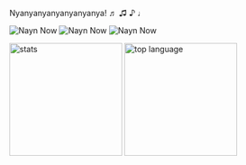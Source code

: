 
Nyanyanyanyanyanyanya! ♬ ♫ ♪ ♩

![Nayn Now](http://www.nyan.cat/images/thumbs/nyan.gif) ![Nayn Now](http://www.nyan.cat/images/thumbs/nyan.gif) ![Nayn Now](http://www.nyan.cat/images/thumbs/nyan.gif)

<img src="https://github-readme-stats-one-bice.vercel.app/api?username=Yangruipis&count_private=true&theme=Gradient&show_icons=true&include_all_commits=true&role=OWNER,ORGANIZATION_MEMBER,COLLABORATOR&bg_color=30,a8edea,fed6e3&title_color=9795f0&text_color=fff&icon_color=9795f0" alt="stats" height="200px" >

<img src="https://github-readme-stats-one-bice.vercel.app/api/top-langs/?username=Yangruipis&layout=compact&langs_count=8&role=OWNER,ORGANIZATION_MEMBER&exclude_repo=websitepage&hide=Roff,CSS,C,M4,Emacs%20Lisp&bg_color=30,a8edea,fed6e3&title_color=9795f0&text_color=fff&icon_color=9795f0" alt="top language" height="200px">

<!--
**Yangruipis/Yangruipis** is a ✨ _special_ ✨ repository because its `README.md` (this file) appears on your GitHub profile.

Here are some ideas to get you started:

- 🔭 I’m currently working on ...
- 🌱 I’m currently learning ...
- 👯 I’m looking to collaborate on ...
- 🤔 I’m looking for help with ...
- 💬 Ask me about ...
- 📫 How to reach me: ...
- 😄 Pronouns: ...
- ⚡ Fun fact: ...
-->
